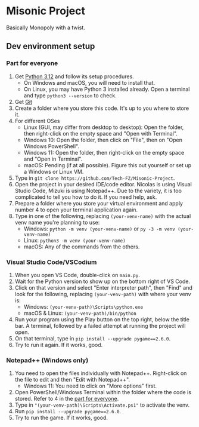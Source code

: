 # Misonic Project

Basically Monopoly with a twist.

## Dev environment setup

### Part for everyone

1. Get [Python 3.12](https://www.python.org/downloads/release/python-3125/) and follow its setup procedures.
    - On Windows and macOS, you will need to install that.
    - On Linux, you may have Python 3 installed already. Open a terminal and type `python3 --version` to check.
2. Get [Git](https://git-scm.com/downloads)
3. Create a folder where you store this code. It's up to you where to store it.
4. For different OSes
    - Linux (GUI, may differ from desktop to desktop): Open the folder, then right-click on the empty space and "Open with Terminal".
    - Windows 10: Open the folder, then click on "File", then on "Open Windows PowerShell".
    - Windows 11: Open the folder, then right-click on the empty space and "Open in Terminal".
    - macOS: Pending (if at all possible). Figure this out yourself or set up a Windows or Linux VM.
5. Type in `git clone https://github.com/Tech-FZ/Misonic-Project`.
6. Open the project in your desired IDE/code editor. Nicolas is using Visual Studio Code, Mizuki is using Notepad++. Due to the variety, it is too complicated to tell you how to do it. If you need help, ask.
7. Prepare a folder where you store your virtual environment and apply number 4 to open your terminal application again.
8. Type in one of the following, replacing `(your-venv-name)` with the actual venv name you're planning to use:
    - Windows: `python -m venv (your-venv-name)` or `py -3 -m venv (your-venv-name)`
    - Linux: `python3 -m venv (your-venv-name)`
    - macOS: Any of the commands from the others.

### Visual Studio Code/VSCodium

1. When you open VS Code, double-click on `main.py`.
2. Wait for the Python version to show up on the bottom right of VS Code.
3. Click on that version and select "Enter interpreter path", then "Find" and look for the following, replacing `(your-venv-path)` with where your venv is:
    - Windows: `(your-venv-path)\Scripts\python.exe`
    - macOS & Linux: `(your-venv-path)/bin/python`
4. Run your program using the Play button on the top right, below the title bar. A terminal, followed by a failed attempt at running the project will open.
5. On that terminal, type in `pip install --upgrade pygame==2.6.0`.
6. Try to run it again. If it works, good.

### Notepad++ (Windows only)

1. You need to open the files individually with Notepad++. Right-click on the file to edit and then "Edit with Notepad++".
    - Windows 11: You need to click on "More options" first.
2. Open PowerShell/Windows Terminal within the folder where the code is stored. Refer to 4 in the [part for everyone](#part-for-everyone).
3. Type in `"(your-venv-path)\Scripts\Activate.ps1"` to activate the venv.
4. Run `pip install --upgrade pygame==2.6.0`.
5. Try to run the game. If it works, good.